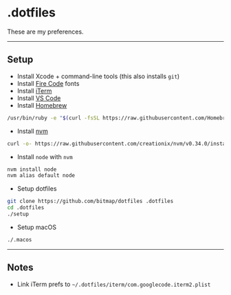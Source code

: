 # .dotfiles
These are my preferences.

----------
## Setup

- Install Xcode + command-line tools (this also installs `git`)
- Install [Fire Code](https://github.com/tonsky/FiraCode) fonts
- Install [iTerm](https://www.iterm2.com/downloads.html)
- Install [VS Code](https://code.visualstudio.com/download)
- Install [Homebrew](https://brew.sh/)
```sh
/usr/bin/ruby -e "$(curl -fsSL https://raw.githubusercontent.com/Homebrew/install/master/install)"
```
- Install [nvm](https://github.com/creationix/nvm)
```sh
curl -o- https://raw.githubusercontent.com/creationix/nvm/v0.34.0/install.sh | bash
```
- Install `node` with `nvm`
```sh
nvm install node
nvm alias default node
```
- Setup dotfiles
```sh
git clone https://github.com/bitmap/dotfiles .dotfiles
cd .dotfiles
./setup
```
- Setup macOS
```sh
./.macos
```
----------
## Notes

- Link iTerm prefs to `~/.dotfiles/iterm/com.googlecode.iterm2.plist`
